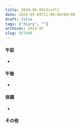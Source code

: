 ```yaml
---
title: 2024-05-09[draft]
date: 2024-05-09T21:00:00+09:00
draft: false
tags: ["diary", ""]
archives: 2024-05
slug: 951949
---
```

#### 午前
- 
#### 午後
- 
#### 体調
- 
#### その他
